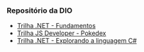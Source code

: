 ### Repositório da DIO <br>

<ul>
    <li><a href="https://github.com/nelsondbarros/trilha-net-fundamentos-desafio">Trilha .NET - Fundamentos</a></li>
    <li><a href="https://github.com/nelsondbarros/js-developer-pokedex">Trilha JS Developer - Pokedex</a></li>
    <li><a href="https://github.com/nelsondbarros/trilha-net-explorando-desafio">Trilha .NET - Explorando a linguagem C#</a></li>
</ul>